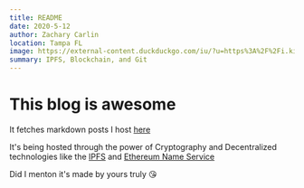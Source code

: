 ```yaml
---
title: README
date: 2020-5-12
author: Zachary Carlin
location: Tampa FL
image: https://external-content.duckduckgo.com/iu/?u=https%3A%2F%2Fi.kinja-img.com%2Fgawker-media%2Fimage%2Fupload%2Fs--I4E1BkV5--%2Fc_scale%2Cfl_progressive%2Cq_80%2Cw_800%2F641522534013585731.jpg
summary: IPFS, Blockchain, and Git
---
```


# This blog is awesome

It fetches markdown posts I host [here](https://github.com/About7Sharks/Markdown)

It's being hosted through the power of Cryptography and Decentralized technologies like the [IPFS](https://ipfs.io/) and 
[Ethereum Name Service](https://ens.domains/)

Did I menton it's made by yours truly 😘
